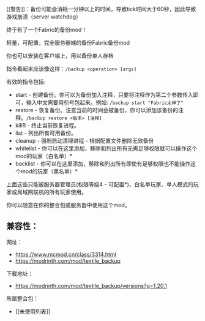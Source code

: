 [[警告]]：备份可能会消耗一分钟以上的时间，导致tick时间大于60秒，因此导致游戏崩溃（server watchdog）

终于有了一个Fabric的备份mod！  

轻量，可配置，完全服务器端的备份Fabric备份mod

你也可以安装在客户端上，用以备份单人存档

指令看起来应该像这样：`/backup <operation> [args]`

有效的指令包括:
- start - 创建备份。你可以为备份加入注释，只要将注释作为第二个参数传入即可，输入中文需要用引号包起来。例如: `/backup start "Fabric太棒了"`
- restore - 恢复备份。注意当前的时间会被备份，你可以添加该备份的注释。`/backup restore <版本> [注释]`
- killR - 终止当前恢复进程。
- list - 列出所有可用备份。
- cleanup - 强制启动清理进程 - 根据配置文件删除无效备份
- whitelist - 你可以在这里添加，移除和列出所有无需足够权限就可以操作这个mod的玩家（白名单）*
- backlist - 你可以在这里添加，移除和列出所有即使有足够权限也不能操作这个mod的玩家（黑名单）*

上面这些只能被服务器管理员(权限等级4 - 可配置*)、白名单玩家、单人模式的玩家或局域网联机的所有玩家使用。

你可以随意在你的整合包或服务器中使用这个mod。

兼容性：
- 

网址：
- https://www.mcmod.cn/class/3314.html
- https://modrinth.com/mod/textile_backup

下载地址：
- https://modrinth.com/mod/textile_backup/versions?g=1.20.1

所属整合包：
- [[未使用列表]]